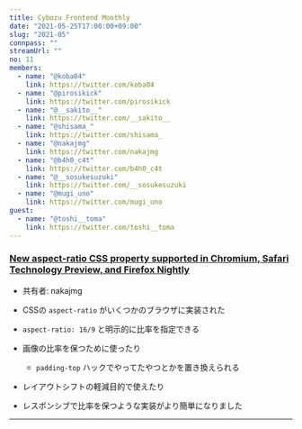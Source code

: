 ```yaml
---
title: Cybozu Frontend Monthly
date: "2021-05-25T17:00:00+09:00"
slug: "2021-05"
connpass: ""
streamUrl: ""
no: 11
members:
  - name: "@koba04"
    link: https://twitter.com/koba04
  - name: "@pirosikick"
    link: https://twitter.com/pirosikick
  - name: "@__sakito__"
    link: https://twitter.com/__sakito__
  - name: "@shisama_"
    link: https://twitter.com/shisama_
  - name: "@nakajmg"
    link: https://twitter.com/nakajmg
  - name: "@b4h0_c4t"
    link: https://twitter.com/b4h0_c4t
  - name: "@__sosukesuzuki"
    link: https://twitter.com/__sosukesuzuki
  - name: "@mugi_uno"
    link: https://twitter.com/mugi_uno
guest:
  - name: "@toshi__toma"
    link: https://twitter.com/toshi__toma
---
```


### [New aspect-ratio CSS property supported in Chromium, Safari Technology Preview, and Firefox Nightly](https://web.dev/aspect-ratio/)

- 共有者: nakajmg

- CSSの `aspect-ratio` がいくつかのブラウザに実装された
- `aspect-ratio: 16/9` と明示的に比率を指定できる
- 画像の比率を保つために使ったり
  - `padding-top` ハックでやってたやつとかを置き換えられる
- レイアウトシフトの軽減目的で使えたり
- レスポンシブで比率を保つような実装がより簡単になりました 

---
